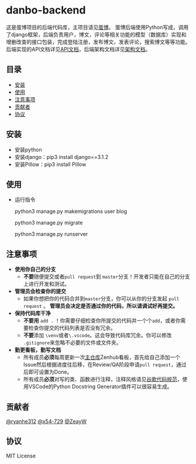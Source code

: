 # danbo-backend

这是蛋博项目的后端代码库，主项目请见[蛋博](https://github.com/chty627/Software-Engineering-Project---Danbo)。
蛋博后端使用Python写成，调用了django框架，后端负责用户，博文，评论等相关功能的模型（数据库）实现和增删改查的接口包装，完成登陆注册，发布博文，发表评论，搜索博文等等功能。
后端实现的API文档详见[API文档](./API.md)，后端架构文档详见[架构文档](./Structure.md)。

## 目录

-   [安装](#安装)
-   [使用](#使用)
-   [注意事项](#注意事项)
-   [贡献者](#贡献者)
-   [协议](#协议)

## 安装

* 安装python
* 安装django：pip3 install django==3.1.2
* 安装Pillow：pip3 install Pillow

## 使用

* 运行指令

  python3 manage.py makemigrations user blog

  python3 manage.py migrate

  python3 manage.py runserver

## 注意事项

-   **使用你自己的分支**
    -    **不要**随便提交或者`pull request`到 `master`分支！开发者只能在自己的分支上进行开发和测试。
-   **管理员会检查你的提交** 
    -   如果你想把你的代码合并到`master`分支，你可以从你的分支发起 `pull request` 。 **管理员会决定是否通过你的代码，所以请调试好再提交。**
-   **保持代码库干净** 
    -   **不要用**  `add .` ！你需要仔细检查你所提交的代码并一个个`add`，或者你需要检查你提交的代码列表是否没有冗余。
    -   **不要**添加 `\venv`或者`\.vscode`。这会导致代码库冗余。你可以修改 `.gitignore`来忽略不必要的文件或文件夹。
-   **勤更看板，勤写文档**
    -   所有成员**必须**每周更新一次[主仓库](https://github.com/chty627/Software-Engineering-Project---Danbo)Zenhub看板，首先给自己添加一个Issue然后根据进度往后移，在Review/QA阶段申请`pull request`，通过后即可设置为Done。
    -   所有成员**必须**对写的类、函数进行注释，注释风格请见[谷歌代码规范](https://zh-google-styleguide.readthedocs.io/en/latest/google-python-styleguide/python_style_rules/#comments)，使用VSCode的Python Docstring Generator插件可以很容易生成。

## 贡献者

[@ryanhe312](https://github.com/ryanhe312) [@x54-729](https://github.com/x54-729) [@ZeayW](https://github.com/ZeayW)

## 协议

MIT License
